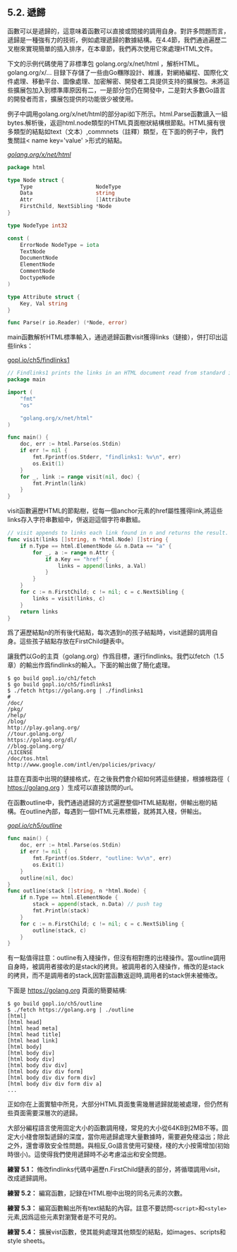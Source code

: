 ## 5.2. 遞歸

函數可以是遞歸的，這意味着函數可以直接或間接的調用自身。對許多問題而言，遞歸是一種強有力的技術，例如處理遞歸的數據結構。在4.4節，我們通過遍歷二叉樹來實現簡單的插入排序，在本章節，我們再次使用它來處理HTML文件。

下文的示例代碼使用了非標準包 golang.org/x/net/html ，解析HTML。golang.org/x/... 目録下存儲了一些由Go糰隊設計、維護，對網絡編程、国際化文件處理、移動平台、圖像處理、加密解密、開發者工具提供支持的擴展包。未將這些擴展包加入到標準庫原因有二，一是部分包仍在開發中，二是對大多數Go語言的開發者而言，擴展包提供的功能很少被使用。

例子中調用golang.org/x/net/html的部分api如下所示。html.Parse函數讀入一組bytes.解析後，返迴html.node類型的HTML頁面樹狀結構根節點。HTML擁有很多類型的結點如text（文本）,commnets（註釋）類型，在下面的例子中，我們 隻關註< name key='value' >形式的結點。

<u><i>golang.org/x/net/html</i></u>
```Go
package html

type Node struct {
	Type                    NodeType
	Data                    string
	Attr                    []Attribute
	FirstChild, NextSibling *Node
}

type NodeType int32

const (
	ErrorNode NodeType = iota
	TextNode
	DocumentNode
	ElementNode
	CommentNode
	DoctypeNode
)

type Attribute struct {
	Key, Val string
}

func Parse(r io.Reader) (*Node, error)
```

main函數解析HTML標準輸入，通過遞歸函數visit獲得links（鏈接），併打印出這些links：

<u></i>gopl.io/ch5/findlinks1</i></u>
```Go
// Findlinks1 prints the links in an HTML document read from standard input.
package main

import (
	"fmt"
	"os"

	"golang.org/x/net/html"
)

func main() {
	doc, err := html.Parse(os.Stdin)
	if err != nil {
		fmt.Fprintf(os.Stderr, "findlinks1: %v\n", err)
		os.Exit(1)
	}
	for _, link := range visit(nil, doc) {
		fmt.Println(link)
	}
}
```

visit函數遍歷HTML的節點樹，從每一個anchor元素的href屬性獲得link,將這些links存入字符串數組中，併返迴這個字符串數組。

```Go
// visit appends to links each link found in n and returns the result.
func visit(links []string, n *html.Node) []string {
	if n.Type == html.ElementNode && n.Data == "a" {
		for _, a := range n.Attr {
			if a.Key == "href" {
				links = append(links, a.Val)
			}
		}
	}
	for c := n.FirstChild; c != nil; c = c.NextSibling {
		links = visit(links, c)
	}
	return links
}
```

爲了遍歷結點n的所有後代結點，每次遇到n的孩子結點時，visit遞歸的調用自身。這些孩子結點存放在FirstChild鏈表中。

讓我們以Go的主頁（golang.org）作爲目標，運行findlinks。我們以fetch（1.5章）的輸出作爲findlinks的輸入。下面的輸出做了簡化處理。

```
$ go build gopl.io/ch1/fetch
$ go build gopl.io/ch5/findlinks1
$ ./fetch https://golang.org | ./findlinks1
#
/doc/
/pkg/
/help/
/blog/
http://play.golang.org/
//tour.golang.org/
https://golang.org/dl/
//blog.golang.org/
/LICENSE
/doc/tos.html
http://www.google.com/intl/en/policies/privacy/
```

註意在頁面中出現的鏈接格式，在之後我們會介紹如何將這些鏈接，根據根路徑（ https://golang.org ）生成可以直接訪問的url。

在函數outline中，我們通過遞歸的方式遍歷整個HTML結點樹，併輸出樹的結構。在outline內部，每遇到一個HTML元素標籤，就將其入棧，併輸出。

<u><i>gopl.io/ch5/outline</i></u>
```Go
func main() {
	doc, err := html.Parse(os.Stdin)
	if err != nil {
		fmt.Fprintf(os.Stderr, "outline: %v\n", err)
		os.Exit(1)
	}
	outline(nil, doc)
}
func outline(stack []string, n *html.Node) {
	if n.Type == html.ElementNode {
		stack = append(stack, n.Data) // push tag
		fmt.Println(stack)
	}
	for c := n.FirstChild; c != nil; c = c.NextSibling {
		outline(stack, c)
	}
}
```

有一點值得註意：outline有入棧操作，但沒有相對應的出棧操作。當outline調用自身時，被調用者接收的是stack的拷貝。被調用者的入棧操作，脩改的是stack的拷貝，而不是調用者的stack,因對當函數返迴時,調用者的stack併未被脩改。

下面是 https://golang.org 頁面的簡要結構:

```
$ go build gopl.io/ch5/outline
$ ./fetch https://golang.org | ./outline
[html]
[html head]
[html head meta]
[html head title]
[html head link]
[html body]
[html body div]
[html body div]
[html body div div]
[html body div div form]
[html body div div form div]
[html body div div form div a]
...
```

正如你在上面實驗中所見，大部分HTML頁面隻需幾層遞歸就能被處理，但仍然有些頁面需要深層次的遞歸。

大部分編程語言使用固定大小的函數調用棧，常見的大小從64KB到2MB不等。固定大小棧會限製遞歸的深度，當你用遞歸處理大量數據時，需要避免棧溢出；除此之外，還會導致安全性問題。與相反,Go語言使用可變棧，棧的大小按需增加(初始時很小)。這使得我們使用遞歸時不必考慮溢出和安全問題。

**練習 5.1：** 脩改findlinks代碼中遍歷n.FirstChild鏈表的部分，將循環調用visit，改成遞歸調用。

**練習 5.2：** 編寫函數，記録在HTML樹中出現的同名元素的次數。

**練習 5.3：** 編寫函數輸出所有text結點的內容。註意不要訪問`<script>`和`<style>`元素,因爲這些元素對瀏覽者是不可見的。

**練習 5.4：** 擴展vist函數，使其能夠處理其他類型的結點，如images、scripts和style sheets。

